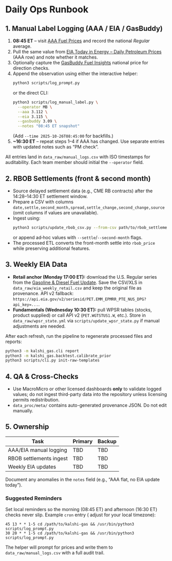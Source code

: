 # Daily Ops Runbook

## 1. Manual Label Logging (AAA / EIA / GasBuddy)

1. **08:45 ET** – visit [AAA Fuel Prices](https://gasprices.aaa.com/) and record the national *Regular* average.
2. Pull the same value from [EIA Today in Energy – Daily Petroleum Prices](https://www.eia.gov/todayinenergy/prices.php) (AAA row) and note whether it matches.
3. Optionally capture the [GasBuddy Fuel Insights](https://www.gasbuddy.com/charts) national price for direction checks.
4. Append the observation using either the interactive helper:
   ```bash
   python3 scripts/log_prompt.py
   ```
   or the direct CLI:
   ```bash
   python3 scripts/log_manual_label.py \
     --operator MB \
     --aaa 3.112 \
     --eia 3.115 \
     --gasbuddy 3.09 \
     --notes "08:45 ET snapshot"
   ```
   (Add `--time 2025-10-26T08:45:00` for backfills.)
5. **~16:30 ET** – repeat steps 1–4 if AAA has changed. Use separate entries with updated notes such as “PM check”.

All entries land in `data_raw/manual_logs.csv` with ISO timestamps for auditability. Each team member should initial the `--operator` field.

## 2. RBOB Settlements (front & second month)

- Source delayed settlement data (e.g., CME RB contracts) after the 14:28–14:30 ET settlement window.
- Prepare a CSV with columns `date,settle,second_month,spread,settle_change,second_change,source` (omit columns if values are unavailable).
- Ingest using:
  ```bash
  python3 scripts/update_rbob_csv.py --from-csv path/to/rbob_settlements.csv
  ```
  or append ad‑hoc values with `--settle`/`--second-month` flags.
- The processed ETL converts the front-month settle into `rbob_price` while preserving additional features.

## 3. Weekly EIA Data

- **Retail anchor (Monday 17:00 ET):** download the U.S. Regular series from the [Gasoline & Diesel Fuel Update](https://www.eia.gov/petroleum/gasdiesel/). Save the CSV/XLS in `data_raw/eia_weekly_retail.csv` and keep the original file as provenance. API v2 fallback: `https://api.eia.gov/v2/seriesid/PET.EMM_EPMRR_PTE_NUS_DPG?api_key=...`.
- **Fundamentals (Wednesday 10:30 ET):** pull WPSR tables (stocks, product supplied) or call API v2 (`PET.WGTSTUS1.W`, etc.). Store in `data_raw/wpsr_state.yml` via `scripts/update_wpsr_state.py` if manual adjustments are needed.

After each refresh, run the pipeline to regenerate processed files and reports:
```bash
python3 -m kalshi_gas.cli report
python3 -m kalshi_gas.backtest.calibrate_prior
python3 scripts/cli.py init-raw-templates
```

## 4. QA & Cross-Checks

- Use MacroMicro or other licensed dashboards **only** to validate logged values; do not ingest third-party data into the repository unless licensing permits redistribution.
- `data_proc/meta/` contains auto-generated provenance JSON. Do not edit manually.

## 5. Ownership

| Task | Primary | Backup |
| ---- | ------- | ------ |
| AAA/EIA manual logging | TBD | TBD |
| RBOB settlements ingest | TBD | TBD |
| Weekly EIA updates | TBD | TBD |

Document any anomalies in the `notes` field (e.g., “AAA flat, no EIA update today”).

### Suggested Reminders

Set local reminders so the morning (08:45 ET) and afternoon (16:30 ET) checks never slip. Example `cron` entry (
adjust for your local timezone):

```
45 13 * * 1-5 cd /path/to/kalshi-gas && /usr/bin/python3 scripts/log_prompt.py
30 20 * * 1-5 cd /path/to/kalshi-gas && /usr/bin/python3 scripts/log_prompt.py
```

The helper will prompt for prices and write them to `data_raw/manual_logs.csv` with a full audit trail.
